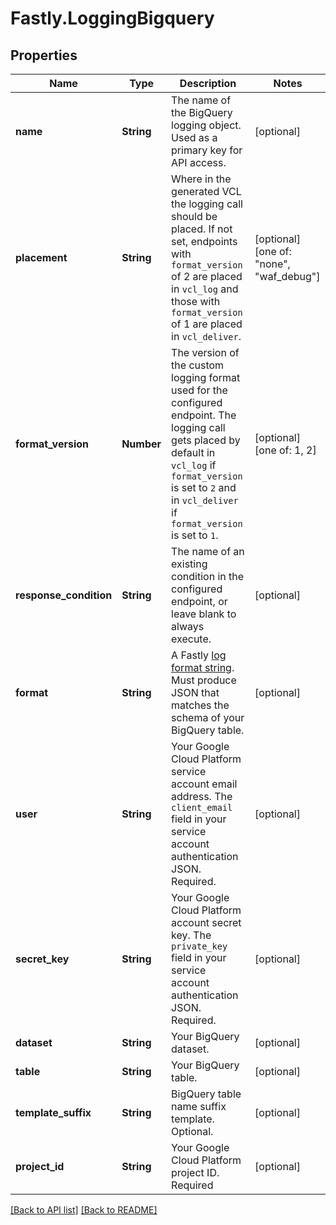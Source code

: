 # Fastly.LoggingBigquery

## Properties

Name | Type | Description | Notes
------------ | ------------- | ------------- | -------------
**name** | **String** | The name of the BigQuery logging object. Used as a primary key for API access. | [optional] 
**placement** | **String** | Where in the generated VCL the logging call should be placed. If not set, endpoints with `format_version` of 2 are placed in `vcl_log` and those with `format_version` of 1 are placed in `vcl_deliver`.  | [optional]  [one of: "none", "waf_debug"]
**format_version** | **Number** | The version of the custom logging format used for the configured endpoint. The logging call gets placed by default in `vcl_log` if `format_version` is set to `2` and in `vcl_deliver` if `format_version` is set to `1`.   | [optional]  [one of: 1, 2]
**response_condition** | **String** | The name of an existing condition in the configured endpoint, or leave blank to always execute. | [optional] 
**format** | **String** | A Fastly [log format string](https://docs.fastly.com/en/guides/custom-log-formats). Must produce JSON that matches the schema of your BigQuery table. | [optional] 
**user** | **String** | Your Google Cloud Platform service account email address. The `client_email` field in your service account authentication JSON. Required. | [optional] 
**secret_key** | **String** | Your Google Cloud Platform account secret key. The `private_key` field in your service account authentication JSON. Required. | [optional] 
**dataset** | **String** | Your BigQuery dataset. | [optional] 
**table** | **String** | Your BigQuery table. | [optional] 
**template_suffix** | **String** | BigQuery table name suffix template. Optional. | [optional] 
**project_id** | **String** | Your Google Cloud Platform project ID. Required | [optional] 


[[Back to API list]](../../README.md#endpoints) [[Back to README]](../../README.md)
